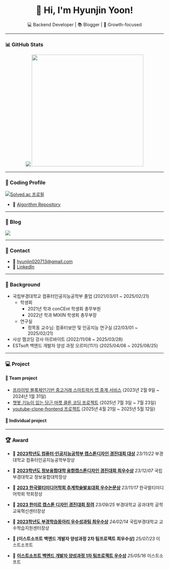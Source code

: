 <h1 align="center">👋 Hi, I'm Hyunjin Yoon!</h1>
<p align="center">💻 Backend Developer | 📚 Blogger | 🌱 Growth-focused</p>

---

### 📊 GitHub Stats

<p align="center">
  <img src="https://github-readme-stats.vercel.app/api?username=yoonhyunjin02&show_icons=true&theme=dracula" />
  <img src="https://github-readme-stats.vercel.app/api/top-langs/?username=yoonhyunjin02&layout=compact&theme=tokyonight" width="355px"/>
</p>

---

### 🎯 Coding Profile
  [![Solved.ac 프로필](http://mazassumnida.wtf/api/v2/generate_badge?boj=hyunjin0713)](https://solved.ac/hyunjin0713)

  - 🧩 [Algorithm Repository](https://github.com/yoonhyunjin02/Algorithm)
---

### 📝 Blog
<a href="https://yoonhyunjin.tistory.com/">
  <img src="https://img.shields.io/badge/Tistory-000000?style=for-the-badge&logo=Tistory&logoColor=white"> 
</a>

---

### 💬 Contact

- 📧 hyunjin020713@gmail.com
- 💼 [LinkedIn](https://www.linkedin.com/in/hyunjin020713)

---
### 🪪 Background
- 국립부경대학교 컴퓨터인공지능공학부 졸업 (2021/03/01 ~ 2025/02/21)
  - 학생회
    - 2021년 학과 conCEnt 학생회 총무부원
    - 2022년 학과 MIXIN 학생회 총무부장
  - 연구실
    - 정목동 교수님: 컴퓨터보안 및 인공지능 연구실 (22/03/01 ~ 2025/02/21)
- 사상 잼코딩 강사 아르바이트 (2022/11/08 ~ 2025/03/28)
- ESTsoft 백엔드 개발자 양성 과정 오르미(11기) (2025/04/08 ~ 2025/08/25)

---
  
### 💻 Project
#### 👥 Team project
- [프라이빗 블록체인기반 중고거래 스마트락커 앱 중계 서비스](https://github.com/PKNU-Ojakgyo) (2023년 2월 9일 ~ 2024년 1월 31일)
- [챗봇 기능이 있는 당근 마켓 클론 코딩 프로젝트](https://github.com/yoonhyunjin02/Trade_market) (2025년 7월 3일 ~ 7월 23일)
- [youtube-clone-frontend 프로젝트](https://github.com/yoonhyunjin02/youtube-clone-frontend) (2025년 4월 21일 ~ 2025년 5월 12일)

#### 👤 Individual project
---

### 🏆 Award
- 🥇 **[2023학년도 컴퓨터·인공지능공학부 캡스톤디자인 경진대회 대상](https://drive.google.com/file/d/1PnfrMCvQCdQKSjz1zAOlP1FNKwAwbgZt/view?usp=sharing)** *23/11/22* 부경대학교 컴퓨터인공지능공학부장상
- 🥈 **[2023학년도 정보융합대학 융합캡스톤디자인 경진대회 최우수상](https://drive.google.com/file/d/1nlSI_mrvPc0hDIFHeG0EgV24XB6DYfvT/view?usp=sharing)** *23/12/07* 국립부경대학교 정보융합대학장상
- 🥇 **[2023 한국멀티미디어학회 추계학술발표대회 우수논문상](https://drive.google.com/file/d/1wysre0avJ8C4X7yyk0zDlJoYpdVwpr4x/view?usp=sharing)** *23/11/17* 한국멀티미디어학회 학회장상
- 🥉 **[2023 한미르 캡스톤 디자인 경진대회 장려](https://drive.google.com/file/d/1oiMoBCEQzQYztCKfnD7FvdrMyTPk8rlZ/view?usp=sharing)** *23/09/25* 부경대학교 공과대학 공학교육혁신센터장상
- 🥈 **[2023학년도 부경학습동아리 우수성과팀 최우수상](https://drive.google.com/file/d/1H8OEdUPpfhHhpT5HvpkvPvuqpI8Quuyx/view?usp=sharing)** *24/02/14* 국립부경대학교 교수학습지원센터장상

  
- 🥇 **[이스트소프트 백엔드 개발자 양성과정 2차 팀프로젝트 최우수상]** *25/07/23* 이스트소프트
- 🥈 **[이스트소프트 백엔드 개발자 양성과정 1차 팀프로젝트 우수상](https://drive.google.com/file/d/1MP47c6oFYYslfqSpMPIzjMqutQAo7uuH/view?usp=sharing)** *25/05/16* 이스트소프트
